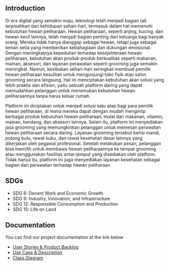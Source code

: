 ## Introduction
Di era digital yang semakin maju, teknologi telah menjadi bagian tak terpisahkan dari kehidupan sehari-hari, termasuk dalam hal memenuhi kebutuhan hewan peliharaan. Hewan peliharaan, seperti anjing, kucing, dan hewan kecil lainnya, telah menjadi bagian penting dari keluarga bagi banyak orang. Mereka tidak hanya dianggap sebagai hewan, tetapi juga sebagai teman setia yang memberikan kebahagiaan dan dukungan emosional. Dengan meningkatnya kepedulian terhadap kesejahteraan hewan peliharaan, kebutuhan akan produk-produk berkualitas seperti makanan, mainan, aksesori, dan layanan perawatan seperti grooming juga semakin meningkat. Namun, kesibukan sehari-hari seringkali membuat pemilik hewan peliharaan kesulitan untuk mengunjungi toko fisik atau salon grooming secara langsung. Hal ini menciptakan kebutuhan akan solusi yang lebih praktis dan efisien, yaitu sebuah platform daring yang dapat memudahkan pelanggan untuk menemukan kebutuhan hewan peliharaannya tanpa harus keluar rumah.

Platform ini diciptakan untuk menjadi solusi satu atap bagi para pemilik hewan peliharaan, di mana mereka dapat dengan mudah mengintip berbagai produk kebutuhan hewan peliharaan, mulai dari makanan, vitamin, mainan, kandang, dan aksesori lainnya. Selain itu, platform ini menyediakan jasa grooming yang memungkinkan pelanggan untuk memesan perawatan hewan peliharaan secara daring. Layanan grooming tersebut berisi mandi, potong bulu, rawat kuku, dan rawat kesehatan dasar lainnya yang dikerjakan oleh pegawai profesional. Setelah melakukan pesan, pelanggan bisa memilih untuk membawa hewan peliharaannya ke tempat grooming atau menggunakan fasilitas antar-jemput yang disediakan oleh platform. Tidak hanya itu, platform ini juga menyediakan layanan kesehatan sebagai bagian dari perawatan terhadap hewan peliharaan 

## SDGs
- SDG 8: Decent Work and Economic Growth
- SDG 9: Industry, Innovation, and Infrastructure
- SDG 12: Responsible Consumption and Production
- SDG 15: Life on Land

## Documentation

You can find our project documentation at the link below
- [User Stories & Product Backlog](https://docs.google.com/document/d/1AxqJpKs-DbMR0quMGbwgfa-Y6-AJZn7Lxe9TsNOoqP8/edit?usp=sharing)
- [Use Case & Description](https://docs.google.com/document/d/19TAbjlhc3pjHJ3MwaDicQSX8pJDX8mlgfbXbBO0gnBs/edit?usp=sharing)
- [Class Diagram](https://drive.google.com/file/d/15m3194yPbA4TpRoFZ20xNIgZ6N2mGydK/view?usp=sharing)
